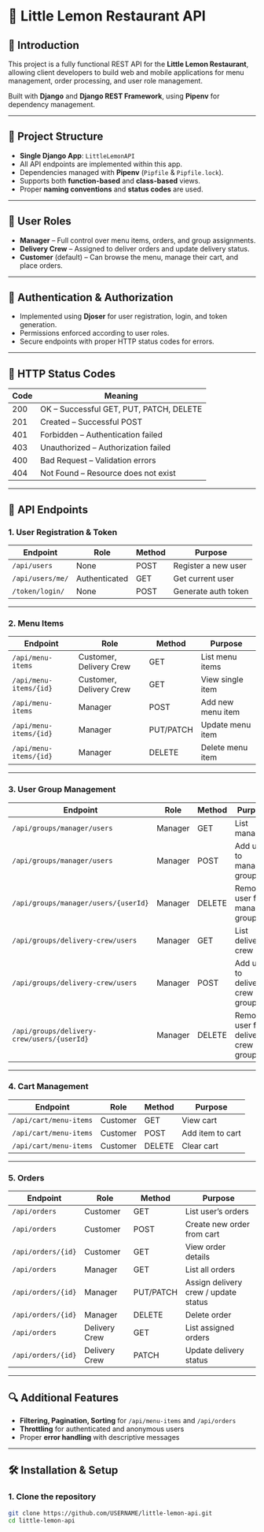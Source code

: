 # 🍋 Little Lemon Restaurant API

## 📌 Introduction
This project is a fully functional REST API for the **Little Lemon Restaurant**, allowing client developers to build web and mobile applications for menu management, order processing, and user role management.

Built with **Django** and **Django REST Framework**, using **Pipenv** for dependency management.

---

## 📂 Project Structure
- **Single Django App**: `LittleLemonAPI`
- All API endpoints are implemented within this app.
- Dependencies managed with **Pipenv** (`Pipfile` & `Pipfile.lock`).
- Supports both **function-based** and **class-based** views.
- Proper **naming conventions** and **status codes** are used.

---

## 👥 User Roles
- **Manager** – Full control over menu items, orders, and group assignments.
- **Delivery Crew** – Assigned to deliver orders and update delivery status.
- **Customer** (default) – Can browse the menu, manage their cart, and place orders.

---

## 🔑 Authentication & Authorization
- Implemented using **Djoser** for user registration, login, and token generation.
- Permissions enforced according to user roles.
- Secure endpoints with proper HTTP status codes for errors.

---

## 📜 HTTP Status Codes
| Code | Meaning |
|------|---------|
| 200 | OK – Successful GET, PUT, PATCH, DELETE |
| 201 | Created – Successful POST |
| 401 | Forbidden – Authentication failed |
| 403 | Unauthorized – Authorization failed |
| 400 | Bad Request – Validation errors |
| 404 | Not Found – Resource does not exist |

---

## 🚀 API Endpoints

### **1. User Registration & Token**
| Endpoint | Role | Method | Purpose |
|----------|------|--------|---------|
| `/api/users` | None | POST | Register a new user |
| `/api/users/me/` | Authenticated | GET | Get current user |
| `/token/login/` | None | POST | Generate auth token |

---

### **2. Menu Items**
| Endpoint | Role | Method | Purpose |
|----------|------|--------|---------|
| `/api/menu-items` | Customer, Delivery Crew | GET | List menu items |
| `/api/menu-items/{id}` | Customer, Delivery Crew | GET | View single item |
| `/api/menu-items` | Manager | POST | Add new menu item |
| `/api/menu-items/{id}` | Manager | PUT/PATCH | Update menu item |
| `/api/menu-items/{id}` | Manager | DELETE | Delete menu item |

---

### **3. User Group Management**
| Endpoint | Role | Method | Purpose |
|----------|------|--------|---------|
| `/api/groups/manager/users` | Manager | GET | List managers |
| `/api/groups/manager/users` | Manager | POST | Add user to manager group |
| `/api/groups/manager/users/{userId}` | Manager | DELETE | Remove user from manager group |
| `/api/groups/delivery-crew/users` | Manager | GET | List delivery crew |
| `/api/groups/delivery-crew/users` | Manager | POST | Add user to delivery crew group |
| `/api/groups/delivery-crew/users/{userId}` | Manager | DELETE | Remove user from delivery crew group |

---

### **4. Cart Management**
| Endpoint | Role | Method | Purpose |
|----------|------|--------|---------|
| `/api/cart/menu-items` | Customer | GET | View cart |
| `/api/cart/menu-items` | Customer | POST | Add item to cart |
| `/api/cart/menu-items` | Customer | DELETE | Clear cart |

---

### **5. Orders**
| Endpoint | Role | Method | Purpose |
|----------|------|--------|---------|
| `/api/orders` | Customer | GET | List user’s orders |
| `/api/orders` | Customer | POST | Create new order from cart |
| `/api/orders/{id}` | Customer | GET | View order details |
| `/api/orders` | Manager | GET | List all orders |
| `/api/orders/{id}` | Manager | PUT/PATCH | Assign delivery crew / update status |
| `/api/orders/{id}` | Manager | DELETE | Delete order |
| `/api/orders` | Delivery Crew | GET | List assigned orders |
| `/api/orders/{id}` | Delivery Crew | PATCH | Update delivery status |

---

## 🔍 Additional Features
- **Filtering, Pagination, Sorting** for `/api/menu-items` and `/api/orders`
- **Throttling** for authenticated and anonymous users
- Proper **error handling** with descriptive messages

---

## 🛠️ Installation & Setup

### 1. Clone the repository
```bash
git clone https://github.com/USERNAME/little-lemon-api.git
cd little-lemon-api
